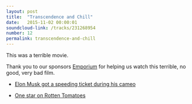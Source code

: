 ```yaml
---
layout: post
title:  "Transcendence and Chill"
date:   2015-11-02 00:00:01
soundcloud-link: /tracks/231268954
number: 12
permalink: transcendence-and-chill
---
```


This was a terrible movie.

Thank you to our sponsors [Emporium](http://emporiumchicago.com/) for helping us watch this terrible, no good, very bad film.

- [Elon Musk got a speeding ticket during his cameo](https://transportevolved.com/2014/04/15/johnny-depp-admits-elon-musk-got-speeding-ticket-showing-tesla-model-s/)

- [One star on Rotten Tomatoes](http://www.rottentomatoes.com/m/transcendence_2014/)